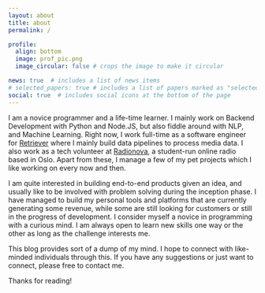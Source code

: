 ```yaml
---
layout: about
title: about
permalink: /

profile:
  align: bottom
  image: prof_pic.png
  image_circular: false # crops the image to make it circular

news: true  # includes a list of news items
# selected_papers: true # includes a list of papers marked as "selected={true}"
social: true  # includes social icons at the bottom of the page
---
```


<!-- Write your biography here. Tell the world about yourself. Link to your favorite [subreddit](http://reddit.com). You can put a picture in, too. The code is already in, just name your picture `prof_pic.jpg` and put it in the `img/` folder.

Put your address / P.O. box / other info right below your picture. You can also disable any these elements by editing `profile` property of the YAML header of your `_pages/about.md`. Edit `_bibliography/papers.bib` and Jekyll will render your [publications page](/al-folio/publications/) automatically.

Link to your social media connections, too. This theme is set up to use [Font Awesome icons](http://fortawesome.github.io/Font-Awesome/) and [Academicons](https://jpswalsh.github.io/academicons/), like the ones below. Add your Facebook, Twitter, LinkedIn, Google Scholar, or just disable all of them. -->

I am a novice programmer and a life-time learner. I mainly work on Backend Development with Python and Node.JS, but also fiddle around with NLP, and Machine Learning.
Right now, I work full-time as a software engineer for [Retriever](https://retrievergroup.com) where I mainly build data pipelines to process media data. I also work as a tech volunteer at [Radionova](https://radionova.no), a student-run online radio based in Oslo. Apart from these, I manage a few of my pet projects which I like working on every now and then.

I am quite interested in building end-to-end products given an idea, and usually like to be involved with problem solving during the inception phase. I have managed to build my personal tools and platforms that are currently generating some revenue, while some are still looking for customers or still in the progress of development. I consider myself a novice in programming with a curious mind. I am always open to learn new skills one way or the other as long as the challenge interests me.  

This blog provides sort of a dump of my mind. I hope to connect with like-minded individuals through this. If you have any suggestions or just want to connect, please free to contact me. 

Thanks for reading!